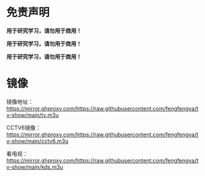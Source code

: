 # 免责声明

**用于研究学习，请勿用于商用！**

**用于研究学习，请勿用于商用！**

**用于研究学习，请勿用于商用！**



# 镜像

镜像地址：https://mirror.ghproxy.com/https://raw.githubusercontent.com/fengfengya/tv-show/main/tv.m3u

CCTV6镜像：https://mirror.ghproxy.com/https://raw.githubusercontent.com/fengfengya/tv-show/main/cctv6.m3u

看电视：https://mirror.ghproxy.com/https://raw.githubusercontent.com/fengfengya/tv-show/main/kds.m3u